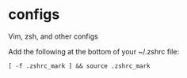 # configs
Vim, zsh, and other configs

Add the following at the bottom of your ~/.zshrc file:
```
[ -f .zshrc_mark ] && source .zshrc_mark
```
